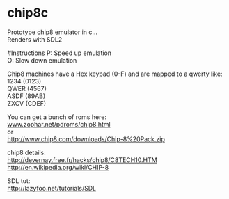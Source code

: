 # chip8c
Prototype chip8 emulator in c...  
Renders with SDL2

#Instructions
P: Speed up emulation  
O: Slow down emulation  

Chip8 machines have a Hex keypad (0-F) and are mapped to a qwerty like:  
1234 (0123)  
QWER (4567)  
ASDF (89AB)  
ZXCV (CDEF)  


You can get a bunch of roms here:  
www.zophar.net/pdroms/chip8.html  
or  
http://www.chip8.com/downloads/Chip-8%20Pack.zip

chip8 details:  
http://devernay.free.fr/hacks/chip8/C8TECH10.HTM  
http://en.wikipedia.org/wiki/CHIP-8  

SDL tut:  
http://lazyfoo.net/tutorials/SDL  
